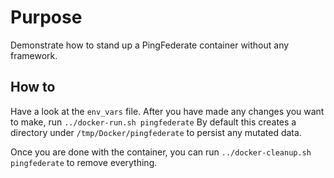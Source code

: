 # Purpose
Demonstrate how to stand up a PingFederate container without any framework.

## How to
Have a look at the `env_vars` file. After you have made any changes you want to make, run `../docker-run.sh pingfederate`
By default this creates a directory under `/tmp/Docker/pingfederate` to persist any mutated data.

Once you are done with the container, you can run `../docker-cleanup.sh pingfederate` to remove everything.
